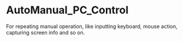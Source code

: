 # AutoManual_PC_Control
For repeating manual operation, like inputting keyboard, mouse action, capturing screen info and so on.
